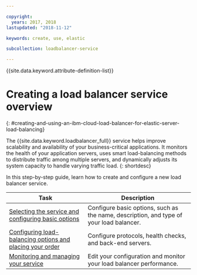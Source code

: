 ```yaml
---

copyright:
  years: 2017, 2018
lastupdated: "2018-11-12"

keywords: create, use, elastic

subcollection: loadbalancer-service

---
```


{{site.data.keyword.attribute-definition-list}}

# Creating a load balancer service overview
{: #creating-and-using-an-ibm-cloud-load-balancer-for-elastic-server-load-balancing}

The {{site.data.keyword.loadbalancer_full}} service helps improve scalability and availability of your business-critical applications. It monitors the health of your application servers, uses smart load-balancing methods to distribute traffic among multiple servers, and dynamically adjusts its system capacity to handle varying traffic load.
{: shortdesc}

In this step-by-step guide, learn how to create and configure a new load balancer service.

Task  | Description
------------- | -------------
[Selecting the service and configuring basic options](/docs/loadbalancer-service?topic=loadbalancer-service-configuring-ibm-cloud-load-balancer-basic-parameters) | Configure basic options, such as the name, description, and type of your load balancer.
[Configuring load-balancing options and placing your order](/docs/loadbalancer-service?topic=loadbalancer-service-configure-load-balancing-parameters-and-place-order) | Configure protocols, health checks, and back-end servers.
[Monitoring and managing your service](/docs/loadbalancer-service?topic=loadbalancer-service-monitoring-and-managing-your-service) | Edit your configuration and monitor your load balancer performance.

